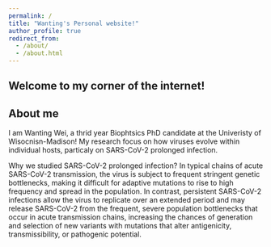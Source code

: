 ```yaml
---
permalink: /
title: "Wanting's Personal website!"
author_profile: true
redirect_from: 
  - /about/
  - /about.html
---
```



Welcome to my corner of the internet! 
------

About me
------
I am Wanting Wei, a thrid year Biophtsics PhD candidate at the Univeristy of Wisocnisn-Madison! My research focus on how viruses evolve within individual hosts, particaly on SARS-CoV-2 prolonged infection.

Why we studied SARS-CoV-2 prolonged infection?
In typical chains of acute SARS-CoV-2 transmission, the virus is subject to frequent stringent genetic bottlenecks, making it difficult for adaptive mutations to rise to high frequency and spread in the population. In contrast, persistent SARS-CoV-2 infections allow the virus to replicate over an extended period and may release SARS-CoV-2 from the frequent, severe population bottlenecks that occur in acute transmission chains, increasing the chances of generation and selection of new variants with mutations that alter antigenicity, transmissibility, or pathogenic potential.

